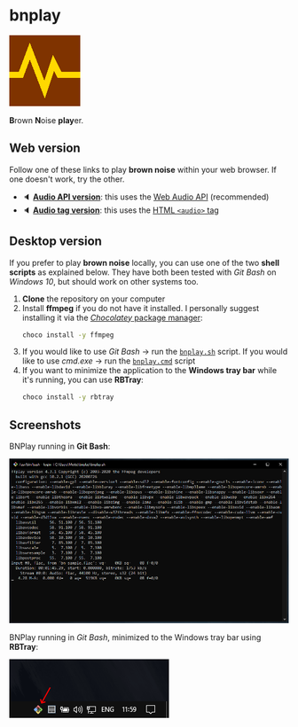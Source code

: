 # bnplay

![icon](icon-128.png)

**B**rown **N**oise **play**er.

## Web version

Follow one of these links to play **brown noise** within your web browser. If one doesn't work, try the other.

- :speaker: [**Audio API version**](https://dmotte.github.io/bnplay/bnplay-audio-api.html): this uses the [Web Audio API](https://developer.mozilla.org/en-US/docs/Web/API/Web_Audio_API) (recommended)
- :speaker: [**Audio tag version**](https://dmotte.github.io/bnplay/bnplay-audio-tag.html): this uses the [HTML `<audio>` tag](https://www.w3schools.com/tags/tag_audio.asp)

## Desktop version

If you prefer to play **brown noise** locally, you can use one of the two **shell scripts** as explained below. They have both been tested with _Git Bash_ on _Windows 10_, but should work on other systems too.

1. **Clone** the repository on your computer
2. Install **ffmpeg** if you do not have it installed. I personally suggest installing it via the [_Chocolatey_ package manager](https://chocolatey.org/install):
   ```cmd
   choco install -y ffmpeg
   ```
3. If you would like to use _Git Bash_ &rarr; run the [`bnplay.sh`](bnplay.sh) script. If you would like to use _cmd.exe_ &rarr; run the [`bnplay.cmd`](bnplay.cmd) script
4. If you want to minimize the application to the **Windows tray bar** while it's running, you can use **RBTray**:
   ```cmd
   choco install -y rbtray
   ```

## Screenshots

BNPlay running in **Git Bash**:

![BNPlay running in Git Bash](screenshots/bnplay-gitbash.png)

BNPlay running in _Git Bash_, minimized to the Windows tray bar using **RBTray**:

![BNPlay minimized to tray bar](screenshots/bnplay-traybar.png)
